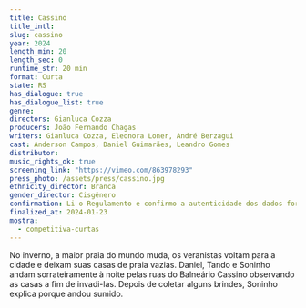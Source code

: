 ```yaml
---
title: Cassino
title_intl: 
slug: cassino
year: 2024
length_min: 20
length_sec: 0
runtime_str: 20 min
format: Curta
state: RS
has_dialogue: true
has_dialogue_list: true
genre: 
directors: Gianluca Cozza
producers: João Fernando Chagas
writers: Gianluca Cozza, Eleonora Loner, André Berzagui
cast: Anderson Campos, Daniel Guimarães, Leandro Gomes
distributor: 
music_rights_ok: true
screening_link: "https://vimeo.com/863978293"
press_photo: /assets/press/cassino.jpg
ethnicity_director: Branca
gender_director: Cisgênero
confirmation: Li o Regulamento e confirmo a autenticidade dos dados fornecido nesta ficha de inscrição.
finalized_at: 2024-01-23
mostra:
  - competitiva-curtas
---
```


No inverno, a maior praia do mundo muda, os veranistas voltam para a cidade e deixam suas casas de praia vazias. Daniel, Tando e Soninho andam sorrateiramente à noite pelas ruas do Balneário Cassino observando as casas a fim de invadi-las. Depois de coletar alguns brindes, Soninho explica porque andou sumido.
